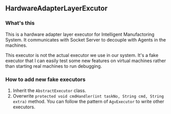 ## HardwareAdapterLayerExcutor

### What's this
This is a hardware adapter layer executor for Intelligent Manufactoring System.
It communicates with Socket Server to decouple with Agents in the machines.  

This executor is not the actual executor we use in our system.
It's a fake executor that I can easily test some new features on virtual machines rather than starting real machines to run debugging.


### How to add new fake executors

1. Inherit the `AbstractExecutor` class.
2. Overwrite `protected void cmdHandler(int taskNo, String cmd, String extra)` method. You can follow the pattern of `AgvExecutor` to write other executors.
